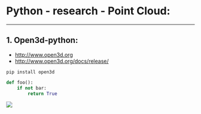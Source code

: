 # Python - research - Point Cloud:

***

## 1. Open3d-python: 
- http://www.open3d.org
- http://www.open3d.org/docs/release/

```
pip install open3d
```

```python
def foo():
    if not bar:
        return True
```
![](/images/.png)
